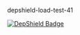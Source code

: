 depshield-load-test-41

[![DepShield Badge](https://cpeters2.dev.depshield.sonatype.org/badges/depshield-load-cpeters2d/depshield-load-test-41/depshield.svg)](https://sonatype.github.io/depshield-github-pages)
